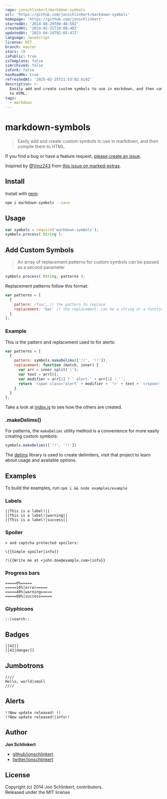 ```yaml
---
repo: jonschlinkert/markdown-symbols
url: 'https://github.com/jonschlinkert/markdown-symbols'
homepage: 'https://github.com/jonschlinkert'
starredAt: '2014-08-29T00:46:58Z'
createdAt: '2014-02-21T19:08:40Z'
updatedAt: '2023-04-14T02:03:47Z'
language: JavaScript
license: MIT
branch: master
stars: 19
isPublic: true
isTemplate: false
isArchived: false
isFork: false
hasReadMe: true
refreshedAt: '2025-02-25T21:53:02.619Z'
description: >-
  Easily add and create custom symbols to use in markdown, and then compile them
  to HTML.
tags:
  - markdown
---
```


# markdown-symbols

> Easily add and create custom symbols to use in markdown, and then compile them to HTML.

If you find a bug or have a feature request, [please create an issue](https://github.com/jonschlinkert/markdown-symbols/issues).

Inspired by [@Vinz243](https://github.com/Vinz243) from [this issue on marked-extras](https://github.com/assemble/marked-extras/issues/3).

## Install
Install with [npm](npmjs.org):

```bash
npm i markdown-symbols --save
``` 

## Usage
```js
var symbols = require('markdown-symbols');
symbols.process( String );
```

## Add Custom Symbols
> An array of replacement patterns for custom symbols can be passed as a second parameter

```js
symbols.process( String, patterns );
```

Replacement patterns follow this format:

```js
var patterns = [
  {
    pattern: /foo/, // the pattern to replace
    replacement: 'bar' // the replacement. can be a string or a function.
  }
];
```

### Example

This is the pattern and replacement used to for alerts:

```js
var patterns = [
  {
    pattern: symbols.makeDelims(['!!', '!!']),
    replacement: function (match, inner) {
      var arr = inner.split('|');
      var text = arr[0];
      var modifier = arr[1] ? ' alert-' + arr[1] : '';
      return '<span class="alert' + modifier + '">' + text + '</span>';
    }
  }
];
```
Take a look at [index.js](./index.js) to see how the others are created.

### .makeDelims()

For patterns, the `makeDelims` utility method is a convenience for more easily creating custom symbols:

```js
symbols.makeDelims(['!!', '!!'])
```

The [delims](https://github.com/jonschlinkert/delims) library is used to create delimiters, visit that project to learn about usage and available options.



## Examples
To build the examples, run `npm i && node examples/example`

### Labels

```
||This is a label!||
||This is a label!|warning||
||This is a label!|success||
```

### Spoiler

```
> and captcha protected spoilers:

\{{Simple spoiler|info}}

!\{{Write me at <john.doe@example.com>|info}}
```

### Progress bars

```
=====0%=====
=====10%|error=====
=====40%|warning=====
=====80%|success=====
```

### Glyphicons

```
::|search::
```

## Badges

```
[[42]]
[[42|danger]]
```

## Jumbotrons

```
////
Hello, world|small
////
```

## Alerts

```
!!New update released! !!
!!New update released!|info!!
```

## Author

**Jon Schlinkert**

+ [github/jonschlinkert](https://github.com/jonschlinkert)
+ [twitter/jonschlinkert](http://twitter.com/jonschlinkert)

## License
Copyright (c) 2014 Jon Schlinkert, contributors.  
Released under the MIT license
